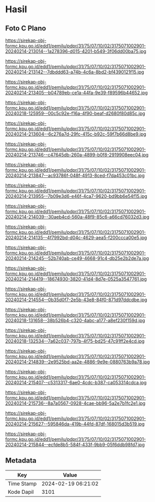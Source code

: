 # Hasil

## Foto C Plano

https://sirekap-obj-formc.kpu.go.id/edd1/pemilu/pdpr/31/75/07/10/02/3175071002901-20240214-213014--1a278396-d015-4201-b549-3f06dd00ba75.jpg

https://sirekap-obj-formc.kpu.go.id/edd1/pemilu/pdpr/31/75/07/10/02/3175071002901-20240214-213142--7dbddd63-a74b-4c6a-8bd2-bf4390121f15.jpg

https://sirekap-obj-formc.kpu.go.id/edd1/pemilu/pdpr/31/75/07/10/02/3175071002901-20240214-213405--b04789eb-ce1a-44fa-9e39-f89596b44652.jpg

https://sirekap-obj-formc.kpu.go.id/edd1/pemilu/pdpr/31/75/07/10/02/3175071002901-20240218-125959--00c5c92e-f16a-4f90-beaf-d2680f80d85c.jpg

https://sirekap-obj-formc.kpu.go.id/edd1/pemilu/pdpr/31/75/07/10/02/3175071002901-20240214-213604--6c276a7d-29fc-415c-b92c-59f7b66d8be9.jpg

https://sirekap-obj-formc.kpu.go.id/edd1/pemilu/pdpr/31/75/07/10/02/3175071002901-20240214-213746--c47645db-260a-4899-b0f8-2919908eec04.jpg

https://sirekap-obj-formc.kpu.go.id/edd1/pemilu/pdpr/31/75/07/10/02/3175071002901-20240214-213847--ac93786f-048f-4913-8ced-f7da453c01bc.jpg

https://sirekap-obj-formc.kpu.go.id/edd1/pemilu/pdpr/31/75/07/10/02/3175071002901-20240214-213955--7b09e3d6-e46f-4ca7-9620-bd9bb6e54f15.jpg

https://sirekap-obj-formc.kpu.go.id/edd1/pemilu/pdpr/31/75/07/10/02/3175071002901-20240214-214039--30aeb4cd-560a-48f9-85c6-a66cd76032d3.jpg

https://sirekap-obj-formc.kpu.go.id/edd1/pemilu/pdpr/31/75/07/10/02/3175071002901-20240214-214135--4f7992bd-d04c-4629-aea5-f200ccca00e5.jpg

https://sirekap-obj-formc.kpu.go.id/edd1/pemilu/pdpr/31/75/07/10/02/3175071002901-20240214-214245--52b740ab-ce49-4668-91c4-db25e2b2de7a.jpg

https://sirekap-obj-formc.kpu.go.id/edd1/pemilu/pdpr/31/75/07/10/02/3175071002901-20240214-214419--18674930-3820-41d4-8d7e-0525a3547761.jpg

https://sirekap-obj-formc.kpu.go.id/edd1/pemilu/pdpr/31/75/07/10/02/3175071002901-20240214-214554--0b35d0f7-2e5b-43e8-84f0-871d97ddcdbe.jpg

https://sirekap-obj-formc.kpu.go.id/edd1/pemilu/pdpr/31/75/07/10/02/3175071002901-20240218-131658--38b526b4-c320-4abc-a177-a8ef230f159d.jpg

https://sirekap-obj-formc.kpu.go.id/edd1/pemilu/pdpr/31/75/07/10/02/3175071002901-20240218-132534--7a62c037-797b-4f75-bd25-47c91ff2e4cd.jpg

https://sirekap-obj-formc.kpu.go.id/edd1/pemilu/pdpr/31/75/07/10/02/3175071002901-20240214-214839--2e9525bd-aa2e-4886-9e9e-0880763b9a78.jpg

https://sirekap-obj-formc.kpu.go.id/edd1/pemilu/pdpr/31/75/07/10/02/3175071002901-20240214-215407--c5313317-6ae0-4cdc-b387-ca053314cdca.jpg

https://sirekap-obj-formc.kpu.go.id/edd1/pemilu/pdpr/31/75/07/10/02/3175071002901-20240214-215736--8a7a0567-0928-4cae-bb96-5a2e7b1fc2e1.jpg

https://sirekap-obj-formc.kpu.go.id/edd1/pemilu/pdpr/31/75/07/10/02/3175071002901-20240214-215627--595846da-419b-44fd-87df-168015d3b519.jpg

https://sirekap-obj-formc.kpu.go.id/edd1/pemilu/pdpr/31/75/07/10/02/3175071002901-20240214-215844--ecfde8b5-584f-433f-9bb9-05f6ddb98fd7.jpg


## Metadata

| Key        | Value               |
| ---------- | ------------------- |
| Time Stamp | 2024-02-19 06:21:02 |
| Kode Dapil | 3101                |



